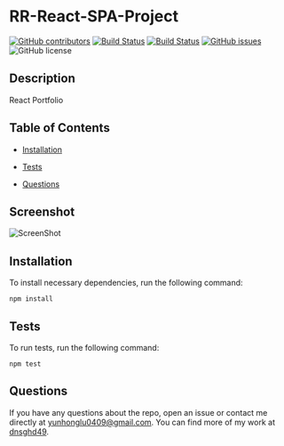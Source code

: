# RR-React-SPA-Project
  [![GitHub contributors](https://img.shields.io/github/contributors/dnsghd49/RR-React-SPA-Project.svg)](https://GitHub.com/dnsghd49/RR-React-SPA-Project/graphs/contributors/)
  [![Build Status](https://img.shields.io/github/forks/dnsghd49/RR-React-SPA-Project.svg)](https://github.com/dnsghd49/RR-React-SPA-Project/network/)
  [![Build Status](https://img.shields.io/github/stars/dnsghd49/RR-React-SPA-Project.svg)](https://github.com/dnsghd49/RR-React-SPA-Project/)
  [![GitHub issues](https://img.shields.io/github/issues/dnsghd49/RR-React-SPA-Project.svg)](https://GitHub.com/dnsghd49/RR-React-SPA-Project/issues/)
  ![GitHub license](https://img.shields.io/badge/license-MIT-blue.svg)


## Description

React Portfolio

## Table of Contents 

* [Installation](#installation)

* [Tests](#tests)

* [Questions](#questions)

## Screenshot

![ScreenShot](https://raw.github.com/dnsghd49/RR-React-SPA-Project/notyet)

## Installation

To install necessary dependencies, run the following command:

```
npm install
```

## Tests

To run tests, run the following command:

```
npm test
```

## Questions

If you have any questions about the repo, open an issue or contact me directly at yunhonglu0409@gmail.com. You can find more of my work at [dnsghd49](https://github.com/dnsghd49/).
